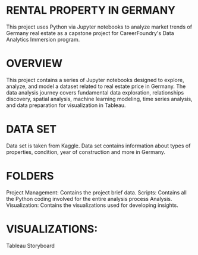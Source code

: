 # RENTAL PROPERTY IN GERMANY
This project uses Python via Jupyter notebooks to analyze market trends of Germany real estate as a capstone project for CareerFoundry's Data Analytics Immersion program.
# OVERVIEW
This project contains a series of Jupyter notebooks designed to explore, analyze, and model a dataset related to real estate price in Germany. The data analysis journey covers fundamental data exploration, relationships discovery, spatial analysis, machine learning modeling, time series analysis, and data preparation for visualization in Tableau. 
# DATA SET
Data set is taken from Kaggle. Data set contains information about types of properties, condition, year of construction and more in Germany.
# FOLDERS
Project Management: Contains the project brief data.
Scripts: Contains all the Python coding involved for the entire analysis process Analysis.
Visualization: Contains the visualizations used for developing insights.
# VISUALIZATIONS:
Tableau Storyboard



